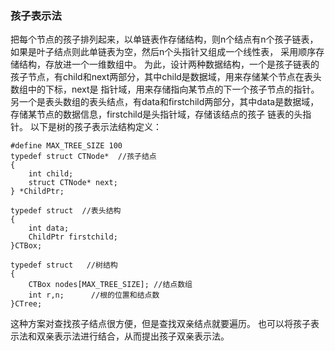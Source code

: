   ### 孩子表示法 ###
  把每个节点的孩子排列起来，以单链表作存储结构，则n个结点有n个孩子链表，如果是叶子结点则此单链表为空，然后n个头指针又组成一个线性表，
  采用顺序存储结构，存放进一个一维数组中。
  为此，设计两种数据结构，一个是孩子链表的孩子节点，有child和next两部分，其中child是数据域，用来存储某个节点在表头数组中的下标，next是
  指针域，用来存储指向某节点的下一个孩子节点的指针。
  另一个是表头数组的表头结点，有data和firstchild两部分，其中data是数据域，存储某节点的数据信息，firstchild是头指针域，存储该结点的孩子
  链表的头指针。
  以下是树的孩子表示法结构定义：
  ```
  #define MAX_TREE_SIZE 100
  typedef struct CTNode*  //孩子结点
  {
      int child;
      struct CTNode* next;
  } *ChildPtr;
  
  typedef struct  //表头结构
  {
      int data;
      ChildPtr firstchild;
  }CTBox;
  
  typedef struct   //树结构
  {
      CTBox nodes[MAX_TREE_SIZE]; //结点数组
      int r,n;      //根的位置和结点数
  }CTree;
  ```
  这种方案对查找孩子结点很方便，但是查找双亲结点就要遍历。
  也可以将孩子表示法和双亲表示法进行结合，从而提出孩子双亲表示法。
      
      
